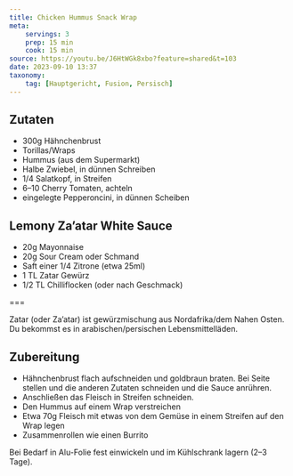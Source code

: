 ```yaml
---
title: Chicken Hummus Snack Wrap
meta:
    servings: 3
    prep: 15 min
    cook: 15 min
source: https://youtu.be/J6HtWGk8xbo?feature=shared&t=103
date: 2023-09-10 13:37
taxonomy:
    tag: [Hauptgericht, Fusion, Persisch]
---
```

## Zutaten

* 300g Hähnchenbrust
* Torillas/Wraps
* Hummus (aus dem Supermarkt)
* Halbe Zwiebel, in dünnen Schreiben
* 1/4 Salatkopf, in Streifen
* 6–10 Cherry Tomaten, achteln
* eingelegte Pepperoncini, in dünnen Scheiben

## Lemony Za’atar White Sauce

* 20g Mayonnaise
* 20g Sour Cream oder Schmand
* Saft einer 1/4 Zitrone (etwa 25ml)
* 1 TL Zatar Gewürz
* 1/2 TL Chilliflocken (oder nach Geschmack)

===

Zatar (oder Za’atar) ist gewürzmischung aus Nordafrika/dem Nahen Osten. Du bekommst es in arabischen/persischen Lebensmittelläden.

## Zubereitung

* Hähnchenbrust flach aufschneiden und goldbraun braten. Bei Seite stellen und die anderen Zutaten schneiden und die Sauce anrühren.
*  Anschließen das Fleisch in Streifen schneiden.
*  Den Hummus auf einem Wrap verstreichen
*  Etwa 70g Fleisch mit etwas von dem Gemüse in einem Streifen auf den Wrap legen
*  Zusammenrollen wie einen Burrito

Bei Bedarf in Alu-Folie fest einwickeln und im Kühlschrank lagern (2–3 Tage).
